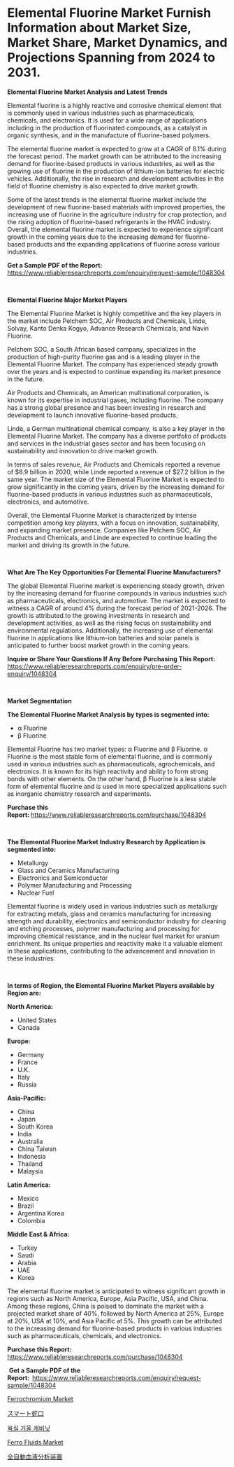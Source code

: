 <p><h1>Elemental Fluorine Market Furnish Information about Market Size, Market Share, Market Dynamics, and Projections Spanning from 2024 to 2031.</h1></p><p><strong>Elemental Fluorine Market Analysis and Latest Trends</strong></p>
<p><p>Elemental fluorine is a highly reactive and corrosive chemical element that is commonly used in various industries such as pharmaceuticals, chemicals, and electronics. It is used for a wide range of applications including in the production of fluorinated compounds, as a catalyst in organic synthesis, and in the manufacture of fluorine-based polymers.</p><p>The elemental fluorine market is expected to grow at a CAGR of 8.1% during the forecast period. The market growth can be attributed to the increasing demand for fluorine-based products in various industries, as well as the growing use of fluorine in the production of lithium-ion batteries for electric vehicles. Additionally, the rise in research and development activities in the field of fluorine chemistry is also expected to drive market growth.</p><p>Some of the latest trends in the elemental fluorine market include the development of new fluorine-based materials with improved properties, the increasing use of fluorine in the agriculture industry for crop protection, and the rising adoption of fluorine-based refrigerants in the HVAC industry. Overall, the elemental fluorine market is expected to experience significant growth in the coming years due to the increasing demand for fluorine-based products and the expanding applications of fluorine across various industries.</p></p>
<p><strong>Get a Sample PDF of the Report:&nbsp;</strong> <a href="https://www.reliableresearchreports.com/enquiry/request-sample/1048304">https://www.reliableresearchreports.com/enquiry/request-sample/1048304</a></p>
<p>&nbsp;</p>
<p><strong>Elemental Fluorine Major Market Players</strong></p>
<p><p>The Elemental Fluorine Market is highly competitive and the key players in the market include Pelchem SOC, Air Products and Chemicals, Linde, Solvay, Kanto Denka Kogyo, Advance Research Chemicals, and Navin Fluorine.</p><p>Pelchem SOC, a South African based company, specializes in the production of high-purity fluorine gas and is a leading player in the Elemental Fluorine Market. The company has experienced steady growth over the years and is expected to continue expanding its market presence in the future.</p><p>Air Products and Chemicals, an American multinational corporation, is known for its expertise in industrial gases, including fluorine. The company has a strong global presence and has been investing in research and development to launch innovative fluorine-based products.</p><p>Linde, a German multinational chemical company, is also a key player in the Elemental Fluorine Market. The company has a diverse portfolio of products and services in the industrial gases sector and has been focusing on sustainability and innovation to drive market growth.</p><p>In terms of sales revenue, Air Products and Chemicals reported a revenue of $8.9 billion in 2020, while Linde reported a revenue of $27.2 billion in the same year. The market size of the Elemental Fluorine Market is expected to grow significantly in the coming years, driven by the increasing demand for fluorine-based products in various industries such as pharmaceuticals, electronics, and automotive.</p><p>Overall, the Elemental Fluorine Market is characterized by intense competition among key players, with a focus on innovation, sustainability, and expanding market presence. Companies like Pelchem SOC, Air Products and Chemicals, and Linde are expected to continue leading the market and driving its growth in the future.</p></p>
<p>&nbsp;</p>
<p><strong>What Are The Key Opportunities For Elemental Fluorine Manufacturers?</strong></p>
<p><p>The global Elemental Fluorine market is experiencing steady growth, driven by the increasing demand for fluorine compounds in various industries such as pharmaceuticals, electronics, and automotive. The market is expected to witness a CAGR of around 4% during the forecast period of 2021-2026. The growth is attributed to the growing investments in research and development activities, as well as the rising focus on sustainability and environmental regulations. Additionally, the increasing use of elemental fluorine in applications like lithium-ion batteries and solar panels is anticipated to further boost market growth in the coming years.</p></p>
<p><strong>Inquire or Share Your Questions If Any Before Purchasing This Report:</strong> <a href="https://www.reliableresearchreports.com/enquiry/pre-order-enquiry/1048304">https://www.reliableresearchreports.com/enquiry/pre-order-enquiry/1048304</a></p>
<p>&nbsp;</p>
<p><strong>Market Segmentation</strong></p>
<p><strong>The Elemental Fluorine Market Analysis by types is segmented into:</strong></p>
<p><ul><li>α Fluorine</li><li>β Fluorine</li></ul></p>
<p><p>Elemental Fluorine has two market types: α Fluorine and β Fluorine. α Fluorine is the most stable form of elemental fluorine, and is commonly used in various industries such as pharmaceuticals, agrochemicals, and electronics. It is known for its high reactivity and ability to form strong bonds with other elements. On the other hand, β Fluorine is a less stable form of elemental fluorine and is used in more specialized applications such as inorganic chemistry research and experiments.</p></p>
<p><strong>Purchase this Report:&nbsp;</strong><a href="https://www.reliableresearchreports.com/purchase/1048304">https://www.reliableresearchreports.com/purchase/1048304</a></p>
<p>&nbsp;</p>
<p><strong>The Elemental Fluorine Market Industry Research by Application is segmented into:</strong></p>
<p><ul><li>Metallurgy</li><li>Glass and Ceramics Manufacturing</li><li>Electronics and Semiconductor</li><li>Polymer Manufacturing and Processing</li><li>Nuclear Fuel</li></ul></p>
<p><p>Elemental fluorine is widely used in various industries such as metallurgy for extracting metals, glass and ceramics manufacturing for increasing strength and durability, electronics and semiconductor industry for cleaning and etching processes, polymer manufacturing and processing for improving chemical resistance, and in the nuclear fuel market for uranium enrichment. Its unique properties and reactivity make it a valuable element in these applications, contributing to the advancement and innovation in these industries.</p></p>
<p>&nbsp;</p>
<p><strong>In terms of Region, the Elemental Fluorine Market Players available by Region are:</strong></p>
<p>
    <p> <strong> North America: </strong>
        <ul>
            <li>United States</li>
            <li>Canada</li>
        </ul>
        </p> 
    <p> <strong> Europe: </strong>
        <ul>
            <li>Germany</li>
            <li>France</li>
            <li>U.K.</li>
            <li>Italy</li>
            <li>Russia</li>
        </ul>
        </p> 
    <p> <strong> Asia-Pacific: </strong>
        <ul>
            <li>China</li>
            <li>Japan</li>
            <li>South Korea</li>
            <li>India</li>
            <li>Australia</li>
            <li>China Taiwan</li>
            <li>Indonesia</li>
            <li>Thailand</li>
            <li>Malaysia</li>
        </ul>
        </p> 
    <p> <strong> Latin America: </strong>
        <ul>
            <li>Mexico</li>
            <li>Brazil</li>
            <li>Argentina Korea</li>
            <li>Colombia</li>
        </ul>
        </p> 
    <p> <strong> Middle East & Africa: </strong>
        <ul>
            <li>Turkey</li>
            <li>Saudi</li>
            <li>Arabia</li>
            <li>UAE</li>
            <li>Korea</li>
        </ul>
    </p>
    </p>
<p><p>The elemental fluorine market is anticipated to witness significant growth in regions such as North America, Europe, Asia Pacific, USA, and China. Among these regions, China is poised to dominate the market with a projected market share of 40%, followed by North America at 25%, Europe at 20%, USA at 10%, and Asia Pacific at 5%. This growth can be attributed to the increasing demand for fluorine-based products in various industries such as pharmaceuticals, chemicals, and electronics.</p></p>
<p><strong>Purchase this Report: </strong><a href="https://www.reliableresearchreports.com/purchase/1048304">https://www.reliableresearchreports.com/purchase/1048304</a></p>
<p>&nbsp;<strong>Get a Sample PDF of the Report:&nbsp;&nbsp;</strong><a href="https://www.reliableresearchreports.com/enquiry/request-sample/1048304">https://www.reliableresearchreports.com/enquiry/request-sample/1048304</a></p>
<p><strong></strong></p>
<p><p><a href="https://github.com/bobicer/Market-Research-Report-List-2/blob/main/ferrochromium-market.md">Ferrochromium Market</a></p><p><a href="https://medium.com/@abdielkilback/%E3%82%B9%E3%83%9E%E3%83%BC%E3%83%88%E6%B0%B4%E6%A0%93%E5%B8%82%E5%A0%B4%E3%81%AE%E8%A6%8F%E6%A8%A1%E3%81%AF-%E4%B8%96%E7%95%8C%E3%81%AE%E6%A5%AD%E7%95%8C%E3%81%AB%E3%81%8A%E3%81%91%E3%82%8B%E6%9C%80%E9%81%A9%E3%81%AA%E3%83%9E%E3%83%BC%E3%82%B1%E3%83%86%E3%82%A3%E3%83%B3%E3%82%B0%E3%83%81%E3%83%A3%E3%83%B3%E3%83%8D%E3%83%AB%E3%82%92%E6%98%8E%E3%82%89%E3%81%8B%E3%81%AB%E3%81%97%E3%81%BE%E3%81%99-e170adf2bf04">スマート蛇口</a></p><p><a href="https://medium.com/@felipegrrady654556/%ED%99%94%EC%9E%A5%EC%8B%A4-%EA%B1%B0%EC%9A%B8-%EC%BA%90%EB%B9%84%EB%8B%9B-%EC%8B%9C%EC%9E%A5-2031%EB%85%84%EA%B9%8C%EC%A7%80%EC%9D%98-%ED%8A%B8%EB%A0%8C%EB%93%9C-%EC%98%88%EC%B8%A1-%EB%B0%8F-%EA%B2%BD%EC%9F%81-%EB%B6%84%EC%84%9D-4fa5c83c3d3a">욕실 거울 캐비닛</a></p><p><a href="https://github.com/globismark/Market-Research-Report-List-2/blob/main/ferro-fluids-market.md">Ferro Fluids Market</a></p><p><a href="https://medium.com/@alyle7648/%E5%AE%8C%E5%85%A8%E8%87%AA%E5%8B%95%E8%A1%80%E6%B6%B2%E5%AD%A6%E5%88%86%E6%9E%90%E8%A3%85%E7%BD%AE%E5%B8%82%E5%A0%B4%E3%81%AF%E5%B8%82%E5%A0%B4%E3%82%B7%E3%82%A7%E3%82%A2-%E5%B8%82%E5%A0%B4%E5%8B%95%E5%90%91-%E5%B8%82%E5%A0%B4%E6%88%90%E9%95%B7%E3%81%AB%E9%96%A2%E3%81%99%E3%82%8B%E6%83%85%E5%A0%B1%E3%82%92%E6%8F%90%E4%BE%9B%E3%81%97%E3%81%BE%E3%81%99-fd1f44e05bd9">全自動血液分析装置</a></p></p>